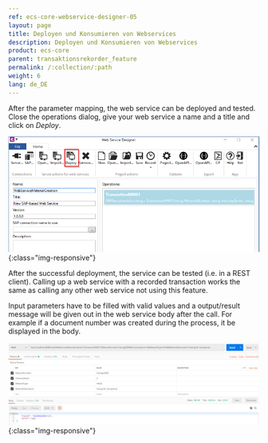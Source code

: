 ```yaml
---
ref: ecs-core-webservice-designer-05
layout: page
title: Deployen und Konsumieren von Webservices
description: Deployen und Konsumieren von Webservices
product: ecs-core
parent: transaktionsrekorder_feature
permalink: /:collection/:path
weight: 6
lang: de_DE
---
```


After the parameter mapping, the web service can be deployed and tested. Close the operations dialog, give your web service a name and a title and click on *Deploy*. 

![ta_rec_feature_22](/img/content/ecscore/ecscore-wsd_ta_rec_22.png){:class="img-responsive"} 
 
After the successful deployment, the service can be tested (i.e. in a REST client). Calling up a web service with a recorded transaction works the same as calling any other web service not using this feature. <br>

Input parameters have to be filled with valid values and a output/result message will be given out in the web service body after the call. For example if a document number was created during the process, it be displayed in the body. 

![ta_rec_feature_23](/img/content/ecscore/ecscore-wsd_ta_rec_23.png){:class="img-responsive"} 
 


